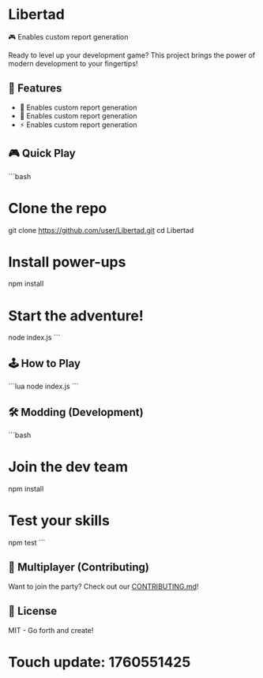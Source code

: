 # Libertad

🎮 Enables custom report generation

Ready to level up your development game? This project brings the power of modern development to your fingertips!

## 🎯 Features

- 🚀 Enables custom report generation
- 🎨 Enables custom report generation
- ⚡ Enables custom report generation

## 🎮 Quick Play

\`\`\`bash
# Clone the repo
git clone https://github.com/user/Libertad.git
cd Libertad

# Install power-ups
npm install

# Start the adventure!
node index.js
\`\`\`

## 🕹️ How to Play

\`\`\`lua
node index.js
\`\`\`

## 🛠️ Modding (Development)

\`\`\`bash
# Join the dev team
npm install

# Test your skills
npm test
\`\`\`

## 👥 Multiplayer (Contributing)

Want to join the party? Check out our [CONTRIBUTING.md](CONTRIBUTING.md)!

## 📜 License

MIT - Go forth and create!

# Touch update: 1760551425
